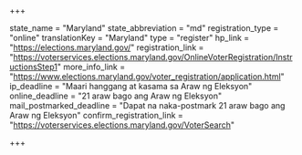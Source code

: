 +++

state_name = "Maryland"
state_abbreviation = "md"
registration_type = "online"
translationKey = "Maryland"
type = "register"
hp_link = "https://elections.maryland.gov/"
registration_link = "https://voterservices.elections.maryland.gov/OnlineVoterRegistration/InstructionsStep1"
more_info_link = "https://www.elections.maryland.gov/voter_registration/application.html"
ip_deadline = "Maari hanggang at kasama sa  Araw ng Eleksyon"
online_deadline = "21 araw bago ang Araw ng Eleksyon"
mail_postmarked_deadline = "Dapat na naka-postmark  21 araw bago ang Araw ng Eleksyon"
confirm_registration_link = "https://voterservices.elections.maryland.gov/VoterSearch"

+++